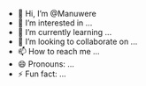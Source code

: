 - 👋 Hi, I’m @Manuwere
- 👀 I’m interested in ...
- 🌱 I’m currently learning ...
- 💞️ I’m looking to collaborate on ...
- 📫 How to reach me ...
- 😄 Pronouns: ...
- ⚡ Fun fact: ...

<!---
Manuwere/Manuwere is a ✨ special ✨ repository because its `README.md` (this file) appears on your GitHub profile.
You can click the Preview link to take a look at your changes.
--->
